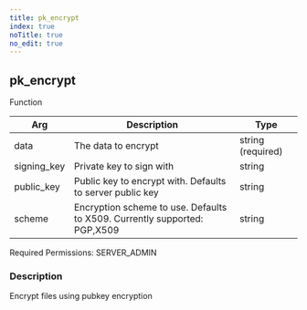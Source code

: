 ```yaml
---
title: pk_encrypt
index: true
noTitle: true
no_edit: true
---
```




<div class="vql_item"></div>


## pk_encrypt
<span class='vql_type label label-warning pull-right page-header'>Function</span>



<div class="vqlargs"></div>

Arg | Description | Type
----|-------------|-----
data|The data to encrypt|string (required)
signing_key|Private key to sign with|string
public_key|Public key to encrypt with. Defaults to server public key|string
scheme|Encryption scheme to use. Defaults to X509. Currently supported: PGP,X509|string

Required Permissions: 
<span class="linkcolour label label-success">SERVER_ADMIN</span>

### Description

Encrypt files using pubkey encryption

